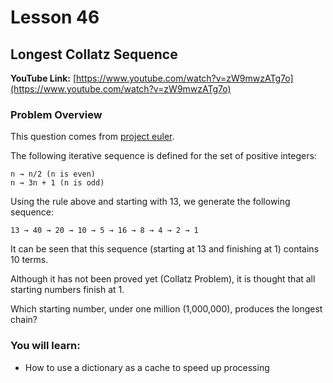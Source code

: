 
# Lesson 46

## Longest Collatz Sequence

__YouTube Link:__ [https://www.youtube.com/watch?v=zW9mwzATg7o](https://www.youtube.com/watch?v=zW9mwzATg7o)

### Problem Overview

This question comes from [project euler](https://projecteuler.net/problem=14).

The following iterative sequence is defined for the set of positive integers:

    n → n/2 (n is even)
    n → 3n + 1 (n is odd)

Using the rule above and starting with 13, we generate the following sequence:

    13 → 40 → 20 → 10 → 5 → 16 → 8 → 4 → 2 → 1

It can be seen that this sequence (starting at 13 and finishing at 1) contains 10 terms. 

Although it has not been proved yet (Collatz Problem), it is thought that all starting numbers finish at 1.

Which starting number, under one million (1,000,000), produces the longest chain?

### You will learn:

- How to use a dictionary as a cache to speed up processing